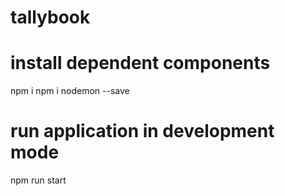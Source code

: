 # tallybook

# install dependent components
npm i
npm i nodemon --save

# run application in development mode
npm run start
